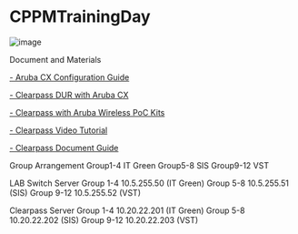 # CPPMTrainingDay

![image](https://user-images.githubusercontent.com/18340935/153616592-69444067-142a-44d6-af08-1e4e55f6f607.png)


Document and Materials

<a href="https://community.arubanetworks.com/community-home/digestviewer/viewthread?MessageKey=ee47602d-861e-407a-a269-1cd1f00725e0&CommunityKey=aa40c287-728e-4827-b062-5eff4ed6410b&tab=digestviewer&bm=ee47602d-861e-407a-a269-1cd1f00725e0#bmee47602d-861e-407a-a269-1cd1f00725e0">- Aruba CX Configuration Guide</a> 

<a href="https://community.arubanetworks.com/blogs/esupport1/2020/04/29/downloadable-user-role-configuration-in-aruba-os-cx-with-mac-authentication">- Clearpass DUR with Aruba CX</a> 

<a href="https://arubapedia.arubanetworks.com/arubapedia/index.php/File:ClearPassPoCKit_v6.7.zip">- Clearpass with Aruba Wireless PoC Kits</a> 

<a href="https://www.youtube.com/c/ABCNetworking/playlists?view=50&sort=dd&shelf_id=8">- Clearpass Video Tutorial</a> 

<a href="https://www.arubanetworks.com/techdocs/ClearPass/6.7/Aruba_DeployGd_HTML/Default.htm#About%20ClearPass/About_this_guide.htm%3FTocPath%3DAbout%2520ClearPass%7C_____1">- Clearpass Document Guide</a> 


Group Arrangement
Group1-4 IT Green
Group5-8 SIS
Group9-12 VST

LAB Switch Server
Group 1-4  10.5.255.50 (IT Green)
Group 5-8  10.5.255.51 (SIS)
Group 9-12 10.5.255.52 (VST)


Clearpass Server
Group 1-4  10.20.22.201 (IT Green)
Group 5-8  10.20.22.202 (SIS)
Group 9-12 10.20.22.203 (VST)




